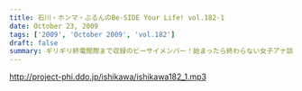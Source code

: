```yaml
---
title: 石川・ホンマ・ぶるんのBe-SIDE Your Life! vol.182-1
date: October 23, 2009
tags: ['2009', 'October 2009', 'vol.182']
draft: false
summary: ギリギリ終電間際まで収録のビーサイメンバー！始まったら終わらない女子アナ談義に華が咲いていますが・・・NAMAE
---
```


http://project-phi.ddo.jp/ishikawa/ishikawa182_1.mp3